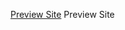 [Preview Site](https://codeyogi-v1-utkarsh.netlify.app/login)
<a src="https://codeyogi-v1-utkarsh.netlify.app/login"> Preview Site </a> 
